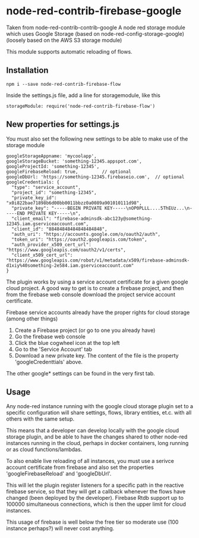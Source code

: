 # node-red-contrib-firebase-google

Taken from node-red-contrib-contrib-google
A node red storage module which uses Google Storage (based on node-red-config-storage-google) (loosely based on the AWS S3 storage module)

This module supports automatic reloading of flows.

## Installation

    npm i --save node-red-contrib-firebase-flow

Inside the settings.js file, add a line for storagemodule, like this

    storageModule: require('node-red-contrib-firebase-flow')

## New properties for settings.js

You must also set the following new settings to be able to make use of the storage module

    googleStorageAppname: 'mycoolapp',
    googleStorageBucket: 'something-12345.appspot.com',
    googleProjectId: 'something-12345',
    googleFirebaseReload: true,         // optional
    googleDbUrl: 'https://something-12345.firebaseio.com',  // optional
    googleCredentials: {
      "type": "service_account",
      "project_id": "something-12345",
      "private_key_id": "x0i822bae71898b6d00bb0011bbzz0a0089a901010111d98",
      "private_key": "-----BEGIN PRIVATE KEY-----\nOP0PLLL....5ThEUz...\n-----END PRIVATE KEY-----\n",
      "client_email": "firebase-adminsdk-abc123y@something-12345.iam.gserviceaccount.com",
      "client_id": "88484848484848484848",
      "auth_uri": "https://accounts.google.com/o/oauth2/auth",
      "token_uri": "https://oauth2.googleapis.com/token",
      "auth_provider_x509_cert_url": "https://www.googleapis.com/oauth2/v1/certs",
      "client_x509_cert_url": "https://www.googleapis.com/robot/v1/metadata/x509/firebase-adminsdk-d1xiy%40something-2e584.iam.gserviceaccount.com"
    }

The plugin works by using a service account certificate for a given google cloud project.
A good way to get is to create a firebase project, and then from the firebase web console download the project service account certificate.

Firebase service accounts already have the proper rights for cloud storage (among other things)

1. Create a Firebase project (or go to one you already have)
2. Go the firebase web console
3. Click the blue cogwheel icon at the top left
4. Go to the 'Service Account' tab
5. Download a new private key. The content of the file is the property 'googleCredenttials' above.

The other google\* settings can be found in the very first tab.

## Usage

Any node-red instance running with the google cloud storage plugin set to a specific configuration will
share settings, flows, library entities, et.c. with all others with the same setup.

This means that a developer can develop locally with the google cloud storage plugin, and be able to have the changes shared to other node-red instances
running in the cloud, perhaps in docker containers, long running or as cloud functions/lambdas.

To also enable live reloading of all instances, you must use a serivce account certificate from firebase and also set
the properties 'googleFirebaseReload' and 'googleDbUrl'.

This will let the plugin register listeners for a specific path in the reactive firebase service, so that they will get a callback whenever
the flows have changed (been deployed by the developer). Firebase Rtdb support up to 100000 simultaneous connections, which is then the upper limit for cloud instances.

This usage of firebase is well below the free tier so moderate use (100 instance perhaps?) will never cost anything.
